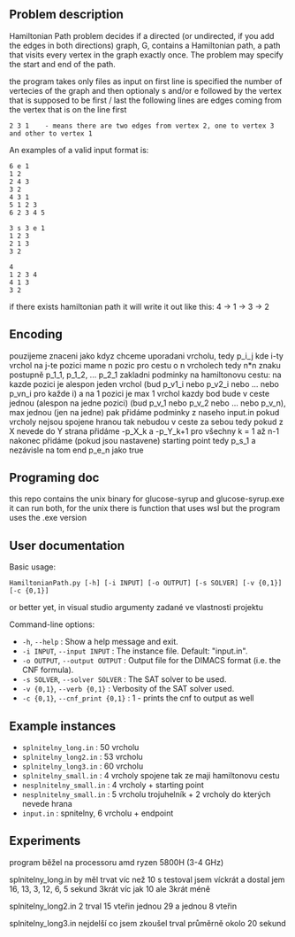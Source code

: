 ## Problem description

Hamiltonian Path problem decides if a directed (or undirected, if you add the edges in both directions) graph, G, contains a Hamiltonian path, a path that visits every vertex in the graph exactly once. The problem may specify the start and end of the path.

the program takes only files as input
on first line is specified the number of vertecies of the graph and then optionaly s and/or e followed by the vertex that is supposed to be first / last
the following lines are edges coming from the vertex that is on the line first

```
2 3 1    - means there are two edges from vertex 2, one to vertex 3 and other to vertex 1
```

An examples of a valid input format is:

```
6 e 1
1 2
2 4 3 
3 2 
4 3 1
5 1 2 3 
6 2 3 4 5
```

```
3 s 3 e 1
1 2 3
2 1 3 
3 2 
```

```
4 
1 2 3 4
4 1 3 
3 2 
```

if there exists hamiltonian path it will write it out like this:
4 -> 1 -> 3 -> 2

## Encoding
pouzijeme znaceni jako kdyz chceme uporadani vrcholu, tedy p_i_j kde i-ty vrchol na j-te pozici
mame n pozic pro cestu o n vrcholech tedy n*n znaku
postupně p_1_1, p_1_2, ... p_2_1
zakladni podminky na hamiltonovu cestu:
na kazde pozici je alespon jeden vrchol (bud p_v1_i nebo p_v2_i nebo ... nebo p_vn_i  pro každe i)
a na 1 pozici je max 1 vrchol
kazdy bod bude v ceste jednou (alespon na jedne pozici) (bud p_v_1 nebo p_v_2 nebo ... nebo p_v_n), max jednou (jen na jedne)
pak přidáme podminky z naseho input.in
pokud vrcholy nejsou spojene hranou tak nebudou v ceste za sebou
tedy pokud z X nevede do Y strana přidáme -p_X_k a -p_Y_k+1  pro všechny k = 1 až n-1
nakonec přidáme (pokud jsou nastavene) starting point tedy p_s_1 a nezávisle na tom end p_e_n jako true

## Programing doc

this repo contains the unix binary for glucose-syrup and glucose-syrup.exe
it can run both, for the unix there is function that uses wsl but the program uses the .exe version

## User documentation

Basic usage: 
```
HamiltonianPath.py [-h] [-i INPUT] [-o OUTPUT] [-s SOLVER] [-v {0,1}] [-c {0,1}]
```
or better yet, in visual studio argumenty zadané ve vlastnosti projektu

Command-line options:

* `-h`, `--help` : Show a help message and exit.
* `-i INPUT`, `--input INPUT` : The instance file. Default: "input.in".
* `-o OUTPUT`, `--output OUTPUT` : Output file for the DIMACS format (i.e. the CNF formula).
* `-s SOLVER`, `--solver SOLVER` : The SAT solver to be used.
*  `-v {0,1}`, `--verb {0,1}` :  Verbosity of the SAT solver used.
* `-c {0,1}`, `--cnf_print {0,1}` :  1 - prints the cnf to output as well

## Example instances

* `splnitelny_long.in` : 50 vrcholu
* `splnitelny_long2.in` : 53 vrcholu
* `splnitelny_long3.in` : 60 vrcholu
* `splnitelny_small.in` : 4 vrcholy spojene tak ze maji hamiltonovu cestu
* `nesplnitelny_small.in` : 4 vrcholy + starting point
* `nesplnitelny_small.in` : 5 vrcholu trojuhelník + 2 vrcholy do kterých nevede hrana
* `input.in` : spnitelny, 6 vrcholu + endpoint

## Experiments
program běžel na processoru amd ryzen 5800H (3-4 GHz)

splnitelny_long.in by měl trvat víc než 10 s testoval jsem víckrát a dostal jem 16, 13, 3, 12, 6, 5 sekund 3krát víc jak 10 ale 3krát méně

splnitelny_long2.in 2 trval 15 vteřin jednou 29 a jednou 8 vteřin

splnitelny_long3.in nejdelší co jsem zkoušel trval průměrně okolo 20 sekund
